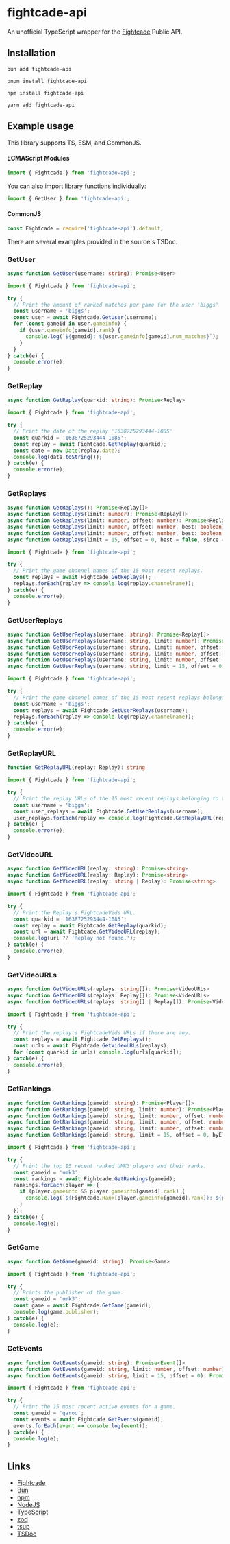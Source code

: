 # fightcade-api
An unofficial TypeScript wrapper for the [Fightcade](https://www.fightcade.com/) Public API.

## Installation

```sh-session
bun add fightcade-api
```

```sh-session
pnpm install fightcade-api
```

```sh-session
npm install fightcade-api
```

```sh-session
yarn add fightcade-api
```

## Example usage

This library supports TS, ESM, and CommonJS.

#### ECMAScript Modules

```ts
import { Fightcade } from 'fightcade-api';
```

You can also import library functions individually:

```ts
import { GetUser } from 'fightcade-api';
```

#### CommonJS

```ts
const Fightcade = require('fightcade-api').default;
```


There are several examples provided in the source's TSDoc.

### GetUser

```ts
async function GetUser(username: string): Promise<User>
```

```ts
import { Fightcade } from 'fightcade-api';

try {
  // Print the amount of ranked matches per game for the user 'biggs'
  const username = 'biggs';
  const user = await Fightcade.GetUser(username);
  for (const gameid in user.gameinfo) {
    if (user.gameinfo[gameid].rank) {
      console.log(`${gameid}: ${user.gameinfo[gameid].num_matches}`);
    }
  }
} catch(e) {
  console.error(e);
}
```

### GetReplay

```ts
async function GetReplay(quarkid: string): Promise<Replay>
```

```ts
import { Fightcade } from 'fightcade-api';

try {
  // Print the date of the replay '1638725293444-1085'
  const quarkid = '1638725293444-1085';
  const replay = await Fightcade.GetReplay(quarkid);
  const date = new Date(replay.date);
  console.log(date.toString());
} catch(e) {
  console.error(e);
}
```

### GetReplays

```ts
async function GetReplays(): Promise<Replay[]>
async function GetReplays(limit: number): Promise<Replay[]>
async function GetReplays(limit: number, offset: number): Promise<Replay[]>
async function GetReplays(limit: number, offset: number, best: boolean): Promise<Replay[]>
async function GetReplays(limit: number, offset: number, best: boolean, since: number): Promise<Replay[]>
async function GetReplays(limit = 15, offset = 0, best = false, since = 0): Promise<Replay[]>
```

```ts
import { Fightcade } from 'fightcade-api';

try {
  // Print the game channel names of the 15 most recent replays.
  const replays = await Fightcade.GetReplays();
  replays.forEach(replay => console.log(replay.channelname));
} catch(e) {
  console.error(e);
}
```

### GetUserReplays

```ts
async function GetUserReplays(username: string): Promise<Replay[]>
async function GetUserReplays(username: string, limit: number): Promise<Replay[]>
async function GetUserReplays(username: string, limit: number, offset: number): Promise<Replay[]>
async function GetUserReplays(username: string, limit: number, offset: number, best: boolean): Promise<Replay[]>
async function GetUserReplays(username: string, limit: number, offset: number, best: boolean, since: number): Promise<Replay[]>
async function GetUserReplays(username: string, limit = 15, offset = 0, best = false, since = 0): Promise<Replay[]>
```

```ts
import { Fightcade } from 'fightcade-api';

try {
  // Print the game channel names of the 15 most recent replays belonging to the user 'biggs'.
  const username = 'biggs';
  const replays = await Fightcade.GetUserReplays(username);
  replays.forEach(replay => console.log(replay.channelname));
} catch(e) {
  console.error(e);
}
```

### GetReplayURL

```ts
function GetReplayURL(replay: Replay): string
```

```ts
import { Fightcade } from 'fightcade-api';

try {
  // Print the replay URLs of the 15 most recent replays belonging to the user 'biggs'.
  const username = 'biggs';
  const user_replays = await Fightcade.GetUserReplays(username);
  user_replays.forEach(replay => console.log(Fightcade.GetReplayURL(replay)));
} catch(e) {
  console.error(e);
}
```

### GetVideoURL

```ts
async function GetVideoURL(replay: string): Promise<string>
async function GetVideoURL(replay: Replay): Promise<string>
async function GetVideoURL(replay: string | Replay): Promise<string>
```

```ts
import { Fightcade } from 'fightcade-api';

try {
  // Print the Replay's FightcadeVids URL.
  const quarkid = '1638725293444-1085';
  const replay = await Fightcade.GetReplay(quarkid);
  const url = await Fightcade.GetVideoURL(replay);
  console.log(url ?? 'Replay not found.');
} catch(e) {
  console.error(e);
}
```

### GetVideoURLs

```ts
async function GetVideoURLs(replays: string[]): Promise<VideoURLs>
async function GetVideoURLs(replays: Replay[]): Promise<VideoURLs>
async function GetVideoURLs(replays: string[] | Replay[]): Promise<VideoURLs>
```

```ts
import { Fightcade } from 'fightcade-api';

try {
  // Print the replay's FightcadeVids URLs if there are any.
  const replays = await Fightcade.GetReplays();
  const urls = await Fightcade.GetVideoURLs(replays);
  for (const quarkid in urls) console.log(urls[quarkid]);
} catch(e) {
  console.error(e);
}
```

### GetRankings

```ts
async function GetRankings(gameid: string): Promise<Player[]>
async function GetRankings(gameid: string, limit: number): Promise<Player[]>
async function GetRankings(gameid: string, limit: number, offset: number): Promise<Player[]>
async function GetRankings(gameid: string, limit: number, offset: number, byElo: boolean): Promise<Player[]>
async function GetRankings(gameid: string, limit: number, offset: number, byElo: boolean, recent: boolean): Promise<Player[]>
async function GetRankings(gameid: string, limit = 15, offset = 0, byElo = true, recent = true): Promise<Player[]>
```

```ts
import { Fightcade } from 'fightcade-api';

try {
  // Print the top 15 recent ranked UMK3 players and their ranks.
  const gameid = 'umk3';
  const rankings = await Fightcade.GetRankings(gameid);
  rankings.forEach(player => {
    if (player.gameinfo && player.gameinfo[gameid].rank) {
      console.log(`${Fightcade.Rank[player.gameinfo[gameid].rank]}: ${player.name}`);
    }
  });
} catch(e) {
  console.log(e);
}
```

### GetGame

```ts
async function GetGame(gameid: string): Promise<Game>
```

```ts
import { Fightcade } from 'fightcade-api';

try {
  // Prints the publisher of the game.
  const gameid = 'umk3';
  const game = await Fightcade.GetGame(gameid);
  console.log(game.publisher);
} catch(e) {
  console.log(e);
}
```

### GetEvents

```ts
async function GetEvents(gameid: string): Promise<Event[]>
async function GetEvents(gameid: string, limit: number, offset: number): Promise<Event[]>
async function GetEvents(gameid: string, limit = 15, offset = 0): Promise<Event[]>
```

```ts
import { Fightcade } from 'fightcade-api';

try {
  // Print the 15 most recent active events for a game.
  const gameid = 'garou';
  const events = await Fightcade.GetEvents(gameid);
  events.forEach(event => console.log(event));
} catch(e) {
  console.log(e);
}
```

## Links

- [Fightcade](https://www.fightcade.com/)
- [Bun](https://bun.sh/)
- [npm](https://www.npmjs.com/package/fightcade-api)
- [NodeJS](https://nodejs.org/en/)
- [TypeScript](https://www.typescriptlang.org/)
- [zod](https://zod.dev/)
- [tsup](https://tsup.egoist.dev/)
- [TSDoc](https://tsdoc.org/)
